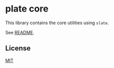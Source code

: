 # plate core

This library contains the core utilities using `slate`.

See [README](https://github.com/udecode/plate).

## License

[MIT](LICENSE)
